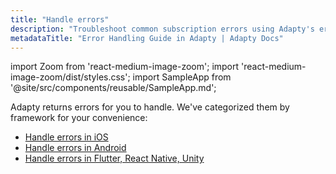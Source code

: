 ```yaml
---
title: "Handle errors"
description: "Troubleshoot common subscription errors using Adapty's error handling guide."
metadataTitle: "Error Handling Guide in Adapty | Adapty Docs"
---
```


import Zoom from 'react-medium-image-zoom';
import 'react-medium-image-zoom/dist/styles.css';
import SampleApp from '@site/src/components/reusable/SampleApp.md'; 

Adapty returns errors for you to handle. We've categorized them by framework for your convenience:

- [Handle errors in iOS](ios-sdk-error-handling)
- [Handle errors in Android](android-sdk-error-handling)
- [Handle errors in Flutter, React Native, Unity](error-handling-on-flutter-react-native-unity)

<SampleApp />